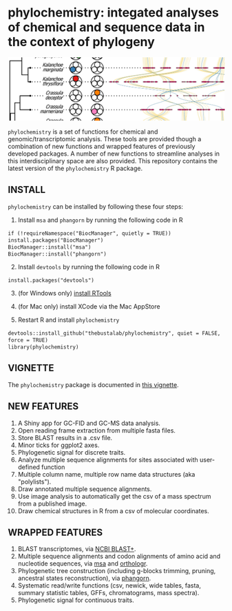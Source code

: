 # phylochemistry: integated analyses of chemical and sequence data in the context of phylogeny

![](phylochemistry_logo.jpg)

`phylochemistry` is a set of functions for chemical and genomic/transcriptomic analysis. These tools are provided though a combination of new functions and wrapped features of previously developed packages. A number of new functions to streamline analyses in this interdisciplinary space are also provided. This repository contains the latest version of the `phylochemistry` R package.

## INSTALL

`phylochemistry` can be installed by following these four steps:

1. Install `msa` and `phangorn` by running the following code in R
```{r}
if (!requireNamespace("BiocManager", quietly = TRUE)) install.packages("BiocManager")
BiocManager::install("msa")
BiocManager::install("phangorn")
```
2. Install `devtools` by running the following code in R
```{r}
install.packages("devtools")
```
3. (for Windows only) [install RTools](https://cran.r-project.org/bin/windows/Rtools/)
4. (for Mac only) install XCode via the Mac AppStore

5. Restart R and install `phylochemistry`
```{r}
devtools::install_github("thebustalab/phylochemistry", quiet = FALSE, force = TRUE)
library(phylochemistry)
```

## VIGNETTE

The `phylochemistry` package is documented in [this vignette](http://thebustalab.github.io/phylochemistry/docs/index.html).

## NEW FEATURES

1. A Shiny app for GC-FID and GC-MS data analysis.
2. Open reading frame extraction from multiple fasta files.
3. Store BLAST results in a .csv file.
4. Minor ticks for ggplot2 axes.
5. Phylogenetic signal for discrete traits.
6. Analyze multiple sequence alignments for sites associated with user-defined function
7. Multiple column name, multiple row name data structures (aka "polylists").
8. Draw annotated multiple sequence alignments.
9. Use image analysis to automatically get the csv of a mass spectrum from a published image.
10. Draw chemical structures in R from a csv of molecular coordinates.

## WRAPPED FEATURES

1. BLAST transcriptomes, via [NCBI BLAST+](https://blast.ncbi.nlm.nih.gov/Blast.cgi?PAGE_TYPE=BlastDocs&DOC_TYPE=Download).
2. Multiple sequence alignments and codon alignments of amino acid and nucleotide sequences, via [msa](https://bioconductor.org/packages/release/bioc/html/msa.html) and [orthologr](https://github.com/HajkD/orthologr).
3. Phylogenetic tree construction (including g-blocks trimming, pruning, ancestral states reconstruction), via [phangorn](https://cran.r-project.org/web/packages/phangorn/index.html).
4. Systematic read/write functions (csv, newick, wide tables, fasta, summary statistic tables, GFFs, chromatograms, mass spectra).
5. Phylogenetic signal for continuous traits.
